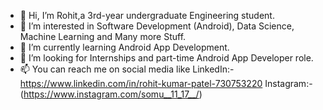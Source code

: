 - 👋 Hi, I’m Rohit,a 3rd-year undergraduate Engineering student.
- 👀 I’m interested in Software Development (Android), Data Science, Machine Learning and Many more Stuff.
- 🌱 I’m currently learning Android App Development.
- 💞️ I’m looking for Internships and part-time Android App Developer role.
- 📫 You can reach me on social media like
LinkedIn:- https://www.linkedin.com/in/rohit-kumar-patel-730753220
Instagram:-(https://www.instagram.com/somu__11_17__/)

<!---
rohu2405/rohu2405 is a ✨ special ✨ repository because its `README.md` (this file) appears on your GitHub profile.
You can click the Preview link to take a look at your changes.
--->

